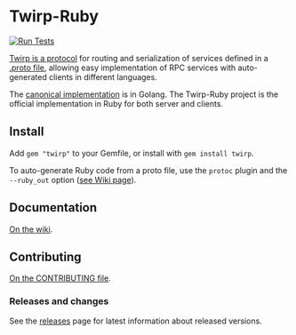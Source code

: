 # Twirp-Ruby

[![Run Tests](https://github.com/github/twirp-ruby/actions/workflows/tests.yml/badge.svg)](https://github.com/github/twirp-ruby/actions/workflows/tests.yml)

[Twirp is a protocol](https://github.github.io/twirp/docs/spec_v5.html) for routing and serialization of services defined in a [.proto file](https://developers.google.com/protocol-buffers/docs/proto3), allowing easy implementation of RPC services with auto-generated clients in different languages.

The [canonical implementation](https://github.com/github/twirp) is in Golang. The Twirp-Ruby project is the official implementation in Ruby for both server and clients.


## Install

Add `gem "twirp"` to your Gemfile, or install with `gem install twirp`.

To auto-generate Ruby code from a proto file, use the `protoc` plugin and the `--ruby_out` option ([see Wiki page](https://github.com/github/twirp-ruby/wiki/Code-Generation)).


## Documentation

[On the wiki](https://github.com/github/twirp-ruby/wiki).


## Contributing

[On the CONTRIBUTING file](CONTRIBUTING.md).

### Releases and changes

See the [releases](https://github.com/github/twirp-ruby/releases) page for latest information about released versions.
